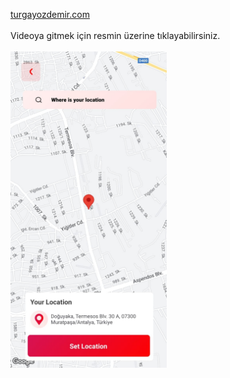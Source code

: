 [turgayozdemir.com](https://turgayozdemir.com/)
<br>
<br>
Videoya gitmek için resmin üzerine tıklayabilirsiniz.
<br>
<br>
<a href="https://youtube.com/shorts/JmVN7cvKPLA?feature=share">
    <img src="image.jpeg" width="250" alt="Video">
</a>
